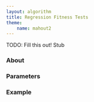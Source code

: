 ```yaml
---
layout: algorithm
title: Regression Fitness Tests
theme:
    name: mahout2
---
```


TODO: Fill this out!
Stub

### About

### Parameters

### Example


